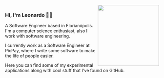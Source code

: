 <img height="200" align="right" src="https://i.pinimg.com/originals/16/74/db/1674dbae45cd38f3d3b4c00dc8616bd7.gif"/>

### Hi, I'm Leonardo 🤙🏻

A Software Engineer based in Florianópolis.
I'm a computer science enthusiast, also I work with software engineering.

I currently work as a Software Engineer at PicPay, where I write some software to make the life of people easier.

Here you can find some of my experimental applications along with cool stuff that I've found on GitHub.
